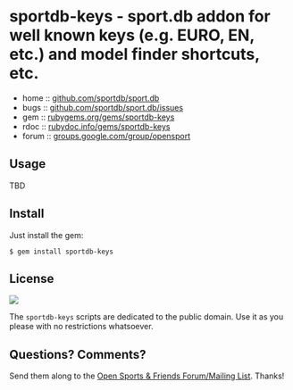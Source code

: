 # sportdb-keys - sport.db addon for well known keys (e.g. EURO, EN, etc.) and model finder shortcuts, etc.

* home  :: [github.com/sportdb/sport.db](https://github.com/sportdb/sport.db)
* bugs  :: [github.com/sportdb/sport.db/issues](https://github.com/sportdb/sport.db/issues)
* gem   :: [rubygems.org/gems/sportdb-keys](https://rubygems.org/gems/sportdb-keys)
* rdoc  :: [rubydoc.info/gems/sportdb-keys](http://rubydoc.info/gems/sportdb-keys)
* forum :: [groups.google.com/group/opensport](https://groups.google.com/group/opensport)


## Usage

TBD


## Install

Just install the gem:

    $ gem install sportdb-keys


## License

![](https://publicdomainworks.github.io/buttons/zero88x31.png)

The `sportdb-keys` scripts are dedicated to the public domain.
Use it as you please with no restrictions whatsoever.


## Questions? Comments?

Send them along to the
[Open Sports & Friends Forum/Mailing List](http://groups.google.com/group/opensport).
Thanks!
